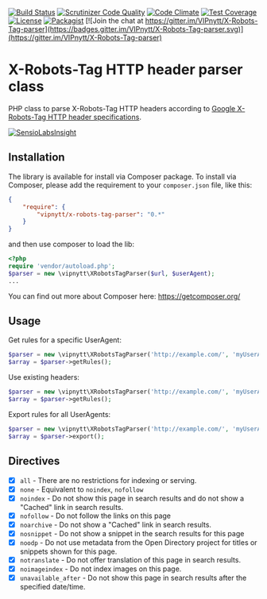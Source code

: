 [![Build Status](https://travis-ci.org/VIPnytt/X-Robots-Tag-parser.svg?branch=master)](https://travis-ci.org/VIPnytt/X-Robots-Tag-parser)
[![Scrutinizer Code Quality](https://scrutinizer-ci.com/g/VIPnytt/X-Robots-Tag-parser/badges/quality-score.png?b=master)](https://scrutinizer-ci.com/g/VIPnytt/X-Robots-Tag-parser/?branch=master)
[![Code Climate](https://codeclimate.com/github/VIPnytt/X-Robots-Tag-parser/badges/gpa.svg)](https://codeclimate.com/github/VIPnytt/X-Robots-Tag-parser)
[![Test Coverage](https://codeclimate.com/github/VIPnytt/X-Robots-Tag-parser/badges/coverage.svg)](https://codeclimate.com/github/VIPnytt/X-Robots-Tag-parser/coverage)
[![License](https://poser.pugx.org/VIPnytt/X-Robots-Tag-parser/license)](https://packagist.org/packages/VIPnytt/X-Robots-Tag-parser)
[![Packagist](https://img.shields.io/packagist/v/vipnytt/x-robots-tag-parser.svg)](https://packagist.org/packages/vipnytt/x-robots-tag-parser)
[![Join the chat at https://gitter.im/VIPnytt/X-Robots-Tag-parser](https://badges.gitter.im/VIPnytt/X-Robots-Tag-parser.svg)](https://gitter.im/VIPnytt/X-Robots-Tag-parser)

# X-Robots-Tag HTTP header parser class
PHP class to parse X-Robots-Tag HTTP headers according to [Google X-Robots-Tag HTTP header specifications](https://developers.google.com/webmasters/control-crawl-index/docs/robots_meta_tag#using-the-x-robots-tag-http-header).

[![SensioLabsInsight](https://insight.sensiolabs.com/projects/b89a070f-07d3-490a-841a-0ae995574158/big.png)](https://insight.sensiolabs.com/projects/b89a070f-07d3-490a-841a-0ae995574158)

## Installation
The library is available for install via Composer package. To install via Composer, please add the requirement to your `composer.json` file, like this:

```json
{
    "require": {
        "vipnytt/x-robots-tag-parser": "0.*"
    }
}
```

and then use composer to load the lib:

```php
<?php
require 'vendor/autoload.php';
$parser = new \vipnytt\XRobotsTagParser($url, $userAgent);
...
```

You can find out more about Composer here: https://getcomposer.org/


## Usage
Get rules for a specific UserAgent:
```php
$parser = new \vipnytt\XRobotsTagParser('http://example.com/', 'myUserAgent');
$array = $parser->getRules();
```

Use existing headers:
```php
$parser = new \vipnytt\XRobotsTagParser('http://example.com/', 'myUserAgent', ['headers' => $headers]);
$array = $parser->getRules();
```

Export rules for all UserAgents:
```php
$parser = new \vipnytt\XRobotsTagParser('http://example.com/', 'myUserAgent');
$array = $parser->export();
```



## Directives
- [x] ````all```` - There are no restrictions for indexing or serving.
- [x] ````none```` - Equivalent to ````noindex````, ````nofollow````
- [x] ````noindex```` - Do not show this page in search results and do not show a "Cached" link in search results.
- [x] ````nofollow```` - Do not follow the links on this page
- [x] ````noarchive```` - Do not show a "Cached" link in search results.
- [x] ````nosnippet```` - Do not show a snippet in the search results for this page
- [x] ````noodp```` - Do not use metadata from the Open Directory project for titles or snippets shown for this page.
- [x] ````notranslate```` - Do not offer translation of this page in search results.
- [x] ````noimageindex```` - Do not index images on this page.
- [x] ````unavailable_after```` - Do not show this page in search results after the specified date/time.
